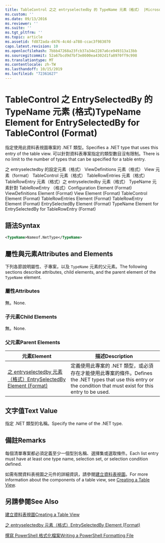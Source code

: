 ```yaml
---
title: TableControl 之之 entryselectedby 的 TypeName 元素（格式） |Microsoft Docs
ms.custom: ''
ms.date: 09/13/2016
ms.reviewer: ''
ms.suite: ''
ms.tgt_pltfrm: ''
ms.topic: article
ms.assetid: fd872ada-d476-4c4d-a788-ccac3f983070
caps.latest.revision: 10
ms.openlocfilehash: 7bbb47268a23fcb37a34e2287a6ce949313a13bb
ms.sourcegitcommit: 52a67bcd9d7bf3e8600ea4302d1fa8970ff9c998
ms.translationtype: MT
ms.contentlocale: zh-TW
ms.lasthandoff: 10/15/2019
ms.locfileid: "72361627"
---
```

# <a name="typename-element-for-entryselectedby-for-tablecontrol-format"></a><span data-ttu-id="24920-102">TableControl 之 EntrySelectedBy 的 TypeName 元素 (格式)</span><span class="sxs-lookup"><span data-stu-id="24920-102">TypeName Element for EntrySelectedBy for TableControl (Format)</span></span>

<span data-ttu-id="24920-103">指定使用此資料表視圖專案的 .NET 類型。</span><span class="sxs-lookup"><span data-stu-id="24920-103">Specifies a .NET type that uses this entry of the table view.</span></span> <span data-ttu-id="24920-104">可以針對資料表專案指定的類型數目沒有限制。</span><span class="sxs-lookup"><span data-stu-id="24920-104">There is no limit to the number of types that can be specified for a table entry.</span></span>

<span data-ttu-id="24920-105">之 entryselectedby 的設定元素（格式） ViewDefinitions 元素（格式） View 元素（format） TableControl 元素（格式） TableRowEntries 元素（格式） TableRowEntry 元素（格式）之 entryselectedby 元素（格式） TypeName 元素針對 TableRowEntry （格式）</span><span class="sxs-lookup"><span data-stu-id="24920-105">Configuration Element (Format) ViewDefinitions Element (Format) View Element (Format) TableControl Element (Format) TableRowEntries Element (Format) TableRowEntry Element (Format) EntrySelectedBy Element (Format) TypeName Element for EntrySelectedBy for TableRowEntry (Format)</span></span>

## <a name="syntax"></a><span data-ttu-id="24920-106">語法</span><span class="sxs-lookup"><span data-stu-id="24920-106">Syntax</span></span>

```xml
<TypeName>Nameof.NetType</TypeName>
```

## <a name="attributes-and-elements"></a><span data-ttu-id="24920-107">屬性與元素</span><span class="sxs-lookup"><span data-stu-id="24920-107">Attributes and Elements</span></span>

<span data-ttu-id="24920-108">下列各節說明屬性、子專案，以及 `TypeName` 元素的父元素。</span><span class="sxs-lookup"><span data-stu-id="24920-108">The following sections describe attributes, child elements, and the parent element of the `TypeName` element.</span></span>

### <a name="attributes"></a><span data-ttu-id="24920-109">屬性</span><span class="sxs-lookup"><span data-stu-id="24920-109">Attributes</span></span>

<span data-ttu-id="24920-110">無。</span><span class="sxs-lookup"><span data-stu-id="24920-110">None.</span></span>

### <a name="child-elements"></a><span data-ttu-id="24920-111">子元素</span><span class="sxs-lookup"><span data-stu-id="24920-111">Child Elements</span></span>

<span data-ttu-id="24920-112">無。</span><span class="sxs-lookup"><span data-stu-id="24920-112">None.</span></span>

### <a name="parent-elements"></a><span data-ttu-id="24920-113">父元素</span><span class="sxs-lookup"><span data-stu-id="24920-113">Parent Elements</span></span>

|<span data-ttu-id="24920-114">元素</span><span class="sxs-lookup"><span data-stu-id="24920-114">Element</span></span>|<span data-ttu-id="24920-115">描述</span><span class="sxs-lookup"><span data-stu-id="24920-115">Description</span></span>|
|-------------|-----------------|
|[<span data-ttu-id="24920-116">之 entryselectedby 元素（格式）</span><span class="sxs-lookup"><span data-stu-id="24920-116">EntrySelectedBy Element (Format)</span></span>](./entryselectedby-element-for-tablerowentry-for-tablecontrol-format.md)|<span data-ttu-id="24920-117">定義使用此專案的 .NET 類型，或必須存在才能使用此專案的條件。</span><span class="sxs-lookup"><span data-stu-id="24920-117">Defines the .NET types that use this entry or the condition that must exist for this entry to be used.</span></span>|

## <a name="text-value"></a><span data-ttu-id="24920-118">文字值</span><span class="sxs-lookup"><span data-stu-id="24920-118">Text Value</span></span>

<span data-ttu-id="24920-119">指定 .NET 類型的名稱。</span><span class="sxs-lookup"><span data-stu-id="24920-119">Specify the name of the .NET type.</span></span>

## <a name="remarks"></a><span data-ttu-id="24920-120">備註</span><span class="sxs-lookup"><span data-stu-id="24920-120">Remarks</span></span>

<span data-ttu-id="24920-121">每個清單專案都必須定義至少一個型別名稱、選擇集或選取條件。</span><span class="sxs-lookup"><span data-stu-id="24920-121">Each list entry must have at least one type name, selection set, or selection condition defined.</span></span>

<span data-ttu-id="24920-122">如需有關資料表視圖之元件的詳細資訊，請參閱[建立資料表視圖](./creating-a-table-view.md)。</span><span class="sxs-lookup"><span data-stu-id="24920-122">For more information about the components of a table view, see [Creating a Table View](./creating-a-table-view.md).</span></span>

## <a name="see-also"></a><span data-ttu-id="24920-123">另請參閱</span><span class="sxs-lookup"><span data-stu-id="24920-123">See Also</span></span>

[<span data-ttu-id="24920-124">建立資料表視圖</span><span class="sxs-lookup"><span data-stu-id="24920-124">Creating a Table View</span></span>](./creating-a-table-view.md)

[<span data-ttu-id="24920-125">之 entryselectedby 元素（格式）</span><span class="sxs-lookup"><span data-stu-id="24920-125">EntrySelectedBy Element (Format)</span></span>](./entryselectedby-element-for-tablerowentry-for-tablecontrol-format.md)

[<span data-ttu-id="24920-126">撰寫 PowerShell 格式化檔案</span><span class="sxs-lookup"><span data-stu-id="24920-126">Writing a PowerShell Formatting File</span></span>](./writing-a-powershell-formatting-file.md)
